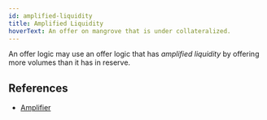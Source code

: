 ```yaml
---
id: amplified-liquidity
title: Amplified Liquidity
hoverText: An offer on mangrove that is under collateralized.
---
```


An offer logic may use an offer logic that has _amplified liquidity_ by offering more volumes than it has in reserve.

## References

* [Amplifier](../strat-lib/guides/DirectHowTo.md#advanced-direct-offer-liquidity-amplification)